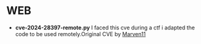 # WEB


  - **cve-2024-28397-remote.py**
   I faced this cve during a ctf i adapted the code to be used remotely.Original CVE by [Marven11](https://github.com/Marven11/CVE-2024-28397-js2py-Sandbox-Escape)

